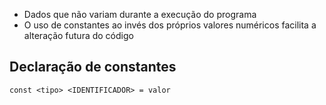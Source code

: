 - Dados que não variam durante a execução do programa
- O uso de constantes ao invés dos próprios valores numéricos facilita a alteração futura do código
## Declaração de constantes
`const <tipo> <IDENTIFICADOR> = valor`
